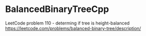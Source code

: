 # BalancedBinaryTreeCpp
LeetCode problem 110 - determing if tree is height-balanced https://leetcode.com/problems/balanced-binary-tree/description/
